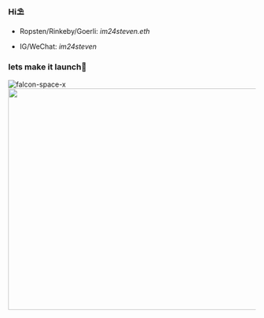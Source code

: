 ### Hi⛱️

<!--
**WildcatsC/wildcatsc** is a ✨ _special_ ✨ repository because its `README.md` (this file) appears on your GitHub profile.

Here are some ideas to get you started:

- 🔭 I’m currently working on ...
- 🌱 I’m currently learning ...
- 👯 I’m looking to collaborate on ...
- 🤔 I’m looking for help with ...
- 💬 Ask me about ...
- 📫 How to reach me: ...
- 😄 Pronouns: ...
- ⚡ Fun fact: ...
-->
- Ropsten/Rinkeby/Goerli: *im24steven.eth*

- IG/WeChat: *im24steven*

### lets make it launch🚀

![falcon-space-x](https://user-images.githubusercontent.com/26359984/167078230-8dcaba12-7959-4770-963b-e30c548d7897.gif) 
<img src="https://user-images.githubusercontent.com/26359984/167078835-c5781696-d85d-4a89-b5e0-9de22d28eab0.gif" width="800" height="450">
